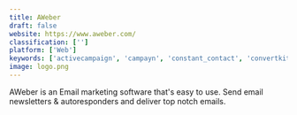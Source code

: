 ```yaml
---
title: AWeber
draft: false 
website: https://www.aweber.com/
classification: ['']
platform: ['Web']
keywords: ['activecampaign', 'campayn', 'constant_contact', 'convertkit', 'elastic_email', 'emma', 'getresponse', 'klaviyo', 'mailchimp', 'pardot', 'robly', 'sender', 'salesforce_email_studio', 'sendcheetah', 'sendgrid', 'sendinblue', 'sendpulse', 'zoho_campaigns', 'icontact', 'turbosmtp']
image: logo.png
---
```

AWeber is an Email marketing software that's easy to use. Send email newsletters & autoresponders and deliver top notch emails.